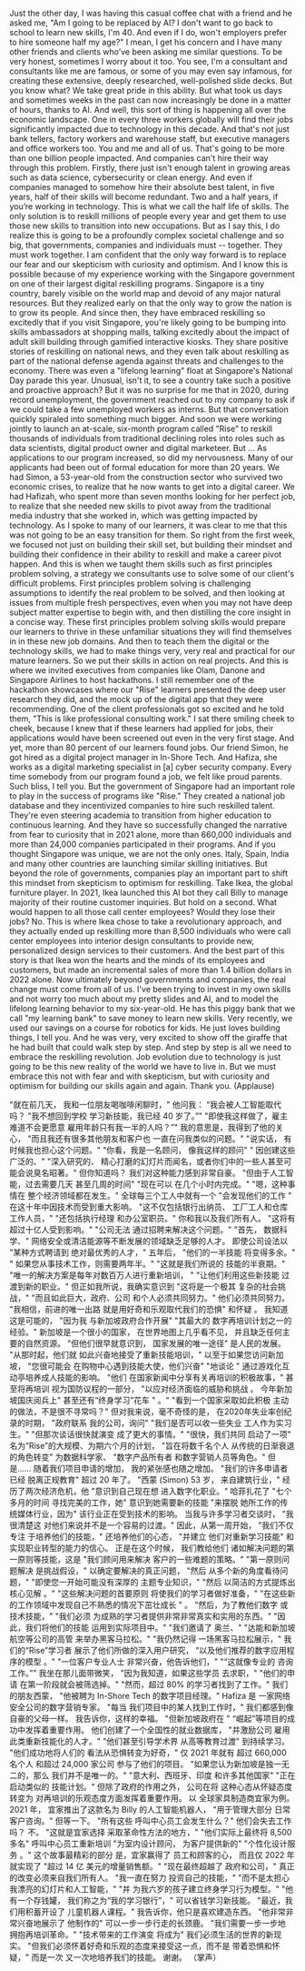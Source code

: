 Just the other day, I was having this casual coffee chat
with a friend and he asked me,
"Am I going to be replaced by AI?
I don't want to go back to school to learn new skills, I'm 40.
And even if I do, won't employers prefer to hire someone half my age?"
I mean, I get his concern
and I have many other friends and clients who’ve been asking me similar questions.
To be very honest, sometimes I worry about it too.
You see, I'm a consultant and consultants like me are famous,
or some of you may even say infamous, for creating these extensive,
deeply researched, well-polished slide decks.
But you know what?
We take great pride in this ability.
But what took us days and sometimes weeks in the past
can now increasingly be done in a matter of hours, thanks to AI.
And well, this sort of thing is happening all over the economic landscape.
One in every three workers globally
will find their jobs significantly impacted
due to technology in this decade.
And that's not just bank tellers, factory workers and warehouse staff,
but executive managers and office workers too.
You and me and all of us.
That's going to be more than one billion people impacted.
And companies can't hire their way through this problem.
Firstly, there just isn't enough talent in growing areas such as data science,
cybersecurity or clean energy.
And even if companies managed
to somehow hire their absolute best talent,
in five years,
half of their skills will become redundant.
Two and a half years, if you’re working in technology.
This is what we call the half life of skills.
The only solution is to reskill millions of people every year
and get them to use those new skills to transition into new occupations.
But as I say this, I do realize
this is going to be a profoundly complex societal challenge
and so big, that governments, companies and individuals must -- together.
They must work together.
I am confident that the only way forward is to replace our fear
and our skepticism
with curiosity and optimism.
And I know this is possible
because of my experience working with the Singapore government
on one of their largest digital reskilling programs.
Singapore is a tiny country,
barely visible on the world map
and devoid of any major natural resources.
But they realized early on that the only way to grow the nation
is to grow its people.
And since then, they have embraced reskilling so excitedly
that if you visit Singapore,
you're likely going to be bumping into skills ambassadors at shopping malls,
talking excitedly about the impact of adult skill building
through gamified interactive kiosks.
They share positive stories of reskilling on national news,
and they even talk about reskilling
as part of the national defense agenda
against threats and challenges to the economy.
There was even a "lifelong learning" float
at Singapore's National Day parade this year.
Unusual, isn't it,
to see a country take such a positive and proactive approach?
But it was no surprise for me
that in 2020, during record unemployment,
the government reached out to my company to ask
if we could take a few unemployed workers as interns.
But that conversation quickly spiraled into something much bigger.
And soon we were working jointly to launch an at-scale,
six-month program called "Rise"
to reskill thousands of individuals from traditional declining roles
into roles such as data scientists,
digital product owner and digital marketeer.
But ...
As applications to our program increased,
so did my nervousness.
Many of our applicants had been out of formal education
for more than 20 years.
We had Simon, a 53-year-old from the construction sector
who survived two economic crises,
to realize that he now wants to get into a digital career.
We had Hafizah,
who spent more than seven months looking for her perfect job,
to realize that she needed new skills
to pivot away from the traditional media industry that she worked in,
which was getting impacted by technology.
As I spoke to many of our learners,
it was clear to me that this was not going to be an easy transition for them.
So right from the first week,
we focused not just on building their skill set,
but building their mindset
and building their confidence in their ability to reskill
and make a career pivot happen.
And this is when we taught them skills
such as first principles problem solving,
a strategy we consultants use to solve some of our client's difficult problems.
First principles problem solving is challenging assumptions
to identify the real problem to be solved,
and then looking at issues from multiple fresh perspectives,
even when you may not have deep subject matter expertise to begin with,
and then distilling the core insight in a concise way.
These first principles problem solving skills would prepare our learners
to thrive in these unfamiliar situations they will find themselves in
in these new job domains.
And then to teach them the digital or the technology skills,
we had to make things very, very real and practical for our mature learners.
So we put their skills in action on real projects.
And this is where we invited executives from companies like Olam,
Danone and Singapore Airlines to host hackathons.
I still remember one of the hackathon showcases
where our "Rise" learners
presented the deep user research they did,
and the mock up of the digital app that they were recommending.
One of the client professionals got so excited and he told them,
"This is like professional consulting work."
I sat there smiling cheek to cheek,
because I knew that if these learners had applied for jobs,
their applications would have been screened out even in the very first stage.
And yet, more than 80 percent of our learners found jobs.
Our friend Simon,
he got hired as a digital project manager in In-Shore Tech.
And Hafiza,
she works as a digital marketing specialist
in [a] cyber security company.
Every time somebody from our program found a job,
we felt like proud parents.
Such bliss, I tell you.
But the government of Singapore had an important role to play
in the success of programs like "Rise."
They created a national job database
and they incentivized companies to hire such reskilled talent.
They're even steering academia to transition from higher education
to continuous learning.
And they have so successfully changed the narrative from fear to curiosity
that in 2021 alone,
more than 660,000 individuals
and more than 24,000 companies
participated in their programs.
And if you thought Singapore was unique, we are not the only ones.
Italy, Spain, India and many other countries
are launching similar skilling initiatives.
But beyond the role of governments,
companies play an important part
to shift this mindset from skepticism
to optimism for reskilling.
Take Ikea, the global furniture player.
In 2021,
Ikea launched this AI bot they call Billy
to manage majority of their routine customer inquiries.
But hold on a second.
What would happen to all those call center employees?
Would they lose their jobs?
No.
This is where Ikea chose to take a revolutionary approach,
and they actually ended up reskilling more than 8,500 individuals
who were call center employees
into interior design consultants to provide new,
personalized design services to their customers.
And the best part of this story
is that Ikea won the hearts and the minds
of its employees and customers,
but made an incremental sales
of more than 1.4 billion dollars in 2022 alone.
Now ultimately beyond governments and companies,
the real change must come from all of us.
I've been trying to invest in my own skills
and not worry too much about my pretty slides and AI,
and to model the lifelong learning behavior to my six-year-old.
He has this piggy bank that we call "my learning bank"
to save money to learn new skills.
Very recently, we used our savings on a course for robotics for kids.
He just loves building things, I tell you.
And he was very, very excited to show off the giraffe that he had built
that could walk step by step.
And step by step is all we need to embrace the reskilling revolution.
Job evolution due to technology is just going to be this new reality
of the world we have to live in.
But we must embrace this not with fear and with skepticism,
but with curiosity and optimism
for building our skills again and again.
Thank you.
(Applause)

"就在前几天，
我和一位朋友喝咖啡闲聊时，"
他问我：
“我会被人工智能取代吗？
"我不想回到学校
学习新技能，我已经 40 岁了。”"
"即使我这样做了，雇主难道不会更愿意
雇用年龄只有我一半的人吗？”"
我的意思是，我得到了他的关心，
"而且我还有很多其他朋友和客户也
一直在问我类似的问题。"
"说实话，
有时候我也担心这个问题。"
"你看，我是一名顾问，
像我这样的顾问"
"
因创建这些广泛的、"
"深入研究的、
精心打磨的幻灯片而闻名，或者你们中的一些人甚至可能会说臭名昭著。"
但你知道吗？
我们对这种能力感到非常自豪。
"但由于人工智能，过去需要几天
甚至几周的时间"
"现在可以
在几个小时内完成。"
"嗯，这种事情在
整个经济领域都在发生。"
全球每三个工人中就有一个
"会发现他们的工作
"
在这十年中因技术而受到重大影响。
"这不仅包括银行出纳员、
工厂工人和仓库工作人员，"
"还包括执行经理
和办公室职员。"
你和我以及我们所有人。
"这将有
超过十亿人受到影响。"
"公司无法
通过招聘来解决这个问题。"
"首先，
数据科学、"
网络安全或清洁能源等不断发展的领域缺乏足够的人才。
即使公司设法以
"某种方式聘请到
绝对最优秀的人才，"
五年后，
"他们的一半技能
将变得多余。"
"
如果您从事技术工作，则需要两年半。"
"这就是我们所说的
技能的半衰期。"
"唯一的解决方案是每年对数百万人进行重新培训，
"
"让他们利用这些新技能
过渡到新的职业。"
但正如我所说，我确实意识到
"这将是一个极其
复杂的社会挑战，"
"而且如此巨大，政府、公司
和个人必须共同努力。"
他们必须共同努力。
"我相信，前进的唯一出路
就是用好奇和乐观取代我们的恐惧"
和怀疑
。
我知道这是可能的，
"因为我
与新加坡政府合作开展"
"其最大的
数字再培训计划之一的经验。"
新加坡是一个很小的国家，
在世界地图上几乎看不见，
并且缺乏任何主要的自然资源。
"但他们很早就意识到，
国家发展的唯一途径"
是人民的发展。
"从那时起，他们就
如此兴奋地接受了重新技能培训，"
以至于如果您访问新加坡，
"您很可能会
在购物中心遇到技能大使，他们兴奋"
"地谈论
"
通过游戏化互动亭培养成人技能的影响。
"他们
在国家新闻中分享有关再培训的积极故事，"
甚至将再培训
视为国防议程的一部分，
"以应对经济面临的威胁和挑战
。 今年新加坡国庆阅兵上"
甚至还有“终身学习”花车
"
。"
"看到一个国家采取如此积极
主动的做法，不是很不寻常吗？"
但对我来说，毫不奇怪的是，
在2020年失业率创纪录的时期，
"政府联系
我的公司，询问"
"我们是否可以收一些失业
工人作为实习生。"
"但那次谈话很快就演变
成了更大的事情。"
"很快，我们共同
启动了一项"
名为“Rise”的大规模、为期六个月的计划，
"旨在将数千名个人
从传统的日渐衰退的角色转变"
为数据科学家、
"数字产品所有者
和数字营销人员等角色。"
但是……
随着我们项目申请的增加，
我的紧张感也随之增加。
"我们的许多申请者已经
脱离正规教育"
超过 20 年了。
"西蒙 (Simon) 53 岁，
来自建筑行业，"
经历了两次经济危机，他
"意识到自己现在想
进入数字化职业。"
哈菲扎花了
"七个多月的时间
寻找完美的工作，她"
意识到她需要新的技能
"来摆脱
她所工作的传统媒体行业，因为"
该行业正在受到技术的影响。
当我与许多学习者交谈时，
"我很清楚这
对他们来说并不是一个容易的过渡。"
因此，从第一周开始，
"我们不仅专注
于培养他们的技能，"
还培养他们的心态，
"并建立
他们对重新学习技能"
和实现职业转型的能力的信心。 正是在这个时候，
我们教给他们
诸如解决问题的第一原则等技能，这是
"我们顾问用来解决
客户的一些难题的策略。"
"第一原则问题解决
是挑战假设，"
以确定要解决的真正问题，
"然后
从多个新的角度看待问题，"
"即使您一开始可能没有深厚的
主题专业知识，"
"然后
以简洁的方式提炼出核心见解 。"
"这些解决问题的首要原则
将使我们的学习者做好准备，"
"在这些新的工作领域中发现自己不熟悉的情况下茁壮成长
"
。
"然后，为了教他们数字
或技术技能，"
"我们必须
为成熟的学习者提供非常非常真实和实用的东西。"
"因此，我们将他们的技能
运用到实际项目中。"
"我们邀请了
奥兰、"
"达能和新加坡航空等公司的高管
来举办黑客马拉松。"
"我仍然记得
一场黑客马拉松展示，"
我们的“Rise”学习者
展示了他们所做的深入用户研究，
"以及他们推荐的数字应用程序的模型
。"
"一位客户专业人士
非常兴奋，他告诉他们，"
"“这就像专业的
咨询工作。”"
我坐在那儿面带微笑，
"因为我知道，如果这些学员
去求职，"
"他们的申请
在第一阶段就会被筛选掉。"
"然而，超过 80%
的学习者找到了工作。"
我们的朋友西蒙，
"他被聘为
In-Shore Tech 的数字项目经理。"
Hafiza 是
一家网络安全公司的数字营销专家。
"每当
我们项目中的某人找到工作时，"
我们都感到像自豪的父母一样。
我告诉你，这样的幸福。
"但新加坡政府在
"
“崛起”等项目的成功中发挥着重要作用。
他们创建了一个全国性的就业数据库，
"并激励公司
雇用此类重新技能化的人才。"
"他们甚至引导学术界
从高等教育过渡"
到持续学习。
"他们成功地将人们的
看法从恐惧转变为好奇，"
仅 2021 年就有
超过 660,000 名个人
和超过 24,000 家公司
参与了他们的项目。
"如果您认为新加坡是独一无二的，那么
我们并不是唯一的。"
"意大利、西班牙、印度
和许多其他国家"
"正在启动类似的
技能计划。"
但除了政府的作用之外，
公司在将
这种心态从怀疑态度转变为
对再培训的乐观态度方面发挥着重要作用。 以
全球家具制造商宜家为例。
2021 年，
宜家推出了这款名为 Billy 的人工智能机器人，
"用于管理大部分
日常客户咨询。"
但等一下。
"所有这些
呼叫中心员工会发生什么？"
他们会失去工作吗？
不。
"这就是宜家选择
采取革命性方法的地方，"
"他们实际上最终将
8,500 多名"
呼叫中心员工重新培训
"为室内设计顾问，
为客户提供新的"
"个性化设计服务
。"
这个故事最精彩的部分
是，宜家赢得了
员工和顾客的心，
而且仅 2022 年就实现了
"超过 14 亿
美元的增量销售额。"
"现在最终超越了
政府和公司，"
真正的改变必须来自我们所有人。
"我一直在努力
投资自己的技能，"
"而不是太担心
我漂亮的幻灯片和人工智能，"
"并
为我六岁的孩子建立终身学习行为模型。"
"他有一个存钱罐，
我们称之为“我的学习银行”，"
可以省钱学习新技能。
"最近，我们用积蓄开设了
儿童机器人课程。"
我告诉你，他只是喜欢建造东西。
"他非常非常兴奋地展示了
他制作的"
可以一步一步行走的长颈鹿。
"我们需要一步一步地
拥抱再培训革命。"
"技术带来的工作演变
将成为"
我们必须生活的世界的新现实。
"但我们必须怀着好奇和乐观的态度来接受这一点，而不是
带着恐惧和怀疑，"
而是一次
又一次地培养我们的技能。
谢谢。
（掌声）

